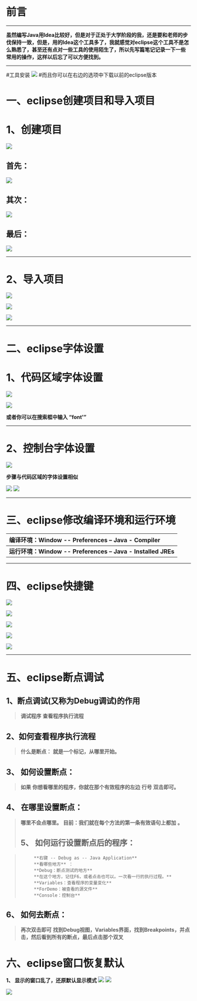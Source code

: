 


# 前言 

---

**虽然编写Java用Idea比较好，但是对于正处于大学阶段的我，还是要和老师的步伐保持一致，但是，用的Idea这个工具多了，我就感觉对eclipse这个工具不是怎么熟悉了，甚至还有点对一些工具的使用陌生了，所以先写篇笔记记录一下一些 常用的操作，这样以后忘了可以方便找到。** 

---

#工具安装
![](https://unleashed.oss-cn-beijing.aliyuncs.com/picgo/2031154-20200808163435352-1951021539.png)
#而且你可以在右边的选项中下载以前的eclipse版本

# 一、eclipse创建项目和导入项目 

# 1、创建项目 


![](https://unleashed.oss-cn-beijing.aliyuncs.com/picgo/2031154-20200808163853127-1642161315.png)


## 首先： 

![](https://unleashed.oss-cn-beijing.aliyuncs.com/picgo/2031154-20200808163657050-2109327211.png)






## 其次： 

![](https://unleashed.oss-cn-beijing.aliyuncs.com/picgo/2031154-20200808163708525-1473952403.png)


## 最后： 

![](https://unleashed.oss-cn-beijing.aliyuncs.com/picgo/2031154-20200808163718267-985235888.png)



---


# 2、导入项目 


![](https://unleashed.oss-cn-beijing.aliyuncs.com/picgo/2031154-20200808163901850-692927600.png)


![](https://unleashed.oss-cn-beijing.aliyuncs.com/picgo/2031154-20200808163732097-242603365.png)

![](https://unleashed.oss-cn-beijing.aliyuncs.com/picgo/2031154-20200808164031509-1442741270.png)



---


# 二、eclipse字体设置 

# 1、代码区域字体设置 


![](https://unleashed.oss-cn-beijing.aliyuncs.com/picgo/2031154-20200808164109471-636717892.png)

![](https://unleashed.oss-cn-beijing.aliyuncs.com/picgo/2031154-20200808164246987-199125869.png)





**或者你可以在搜索框中输入 “font'”** 

---


# 2、控制台字体设置 


![](https://unleashed.oss-cn-beijing.aliyuncs.com/picgo/2031154-20200808164301233-1536671054.png)


**步骤与代码区域的字体设置相似** 


![](https://unleashed.oss-cn-beijing.aliyuncs.com/picgo/2031154-20200808164133399-194493455.png)
![](https://unleashed.oss-cn-beijing.aliyuncs.com/picgo/2031154-20200808164311598-1356633089.png)



---

# 

# 三、eclipse修改编译环境和运行环境 

| **编译环境：Window -- Preferences – Java - Compiler**       |
| :---------------------------------------------------------- |
| **运行环境：Window -- Preferences – Java - Installed JREs** |

---


# 四、eclipse快捷键 


![](https://unleashed.oss-cn-beijing.aliyuncs.com/picgo/2031154-20200808164621472-232980691.png)

![](https://unleashed.oss-cn-beijing.aliyuncs.com/picgo/2031154-20200808164650809-1830746499.png)



![](https://unleashed.oss-cn-beijing.aliyuncs.com/picgo/2031154-20200808164709411-1449151691.png)



![](https://unleashed.oss-cn-beijing.aliyuncs.com/picgo/2031154-20200808164720716-23651334.png)



![](https://unleashed.oss-cn-beijing.aliyuncs.com/picgo/2031154-20200808164730912-899527804.png)


---

# 

# 五、eclipse断点调试 

## 1、断点调试(又称为Debug调试)的作用 

>**调试程序** 
>**查看程序执行流程** 

## 2、如何查看程序执行流程 

>**什么是断点：** 
>**就是一个标记，从哪里开始。** 

## 3、 如何设置断点： 

>  **如果** **你想看哪里的程序，你就在那个有效程序的左边** **行号** **双击即可。** 

## 4、 在哪里设置断点： 

> **哪里不会点哪里。** 
> **目前：我们就在每个方法的第一条有效语句上都加** **。** 
>
> ## 5、  如何运行设置断点后的程序： 

>          **右键 -- Debug as -- Java Application** 
>          **看哪些地方** ： 
>          **Debug：断点测试的地方** 
>          **在这个地方，记住F6，或者点击也可以。一次看一行的执行过程。** 
>          **Variables：查看程序的变量变化** 
>          **ForDemo：被查看的源文件** 
>          **Console：控制台** 

## 6、 如何去断点： 

>    **再次双击即可** 
>    **找到Debug视图，Variables界面，找到Breakpoints，并点击，然后看到所有的断点，最后点击那个双叉** 

# 六、eclipse窗口恢复默认 

**1、 显示的窗口乱了，还原默认显示模式** 
![](https://unleashed.oss-cn-beijing.aliyuncs.com/picgo/2031154-20200808164854456-1136201270.png)
![](https://unleashed.oss-cn-beijing.aliyuncs.com/picgo/2031154-20200808164902500-2140314330.png)

![](https://unleashed.oss-cn-beijing.aliyuncs.com/picgo/2031154-20200808164909875-649786870.png)